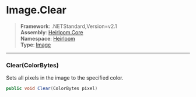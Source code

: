 # Image.Clear

> **Framework**: .NETStandard,Version=v2.1  
> **Assembly**: [Heirloom.Core][0]  
> **Namespace**: [Heirloom][0]  
> **Type**: [Image][1]

--------------------------------------------------------------------------------

### Clear(ColorBytes)

Sets all pixels in the image to the specified color.

```cs
public void Clear(ColorBytes pixel)
```

[0]: ../Heirloom.Core.md
[1]: Heirloom.Image.md
